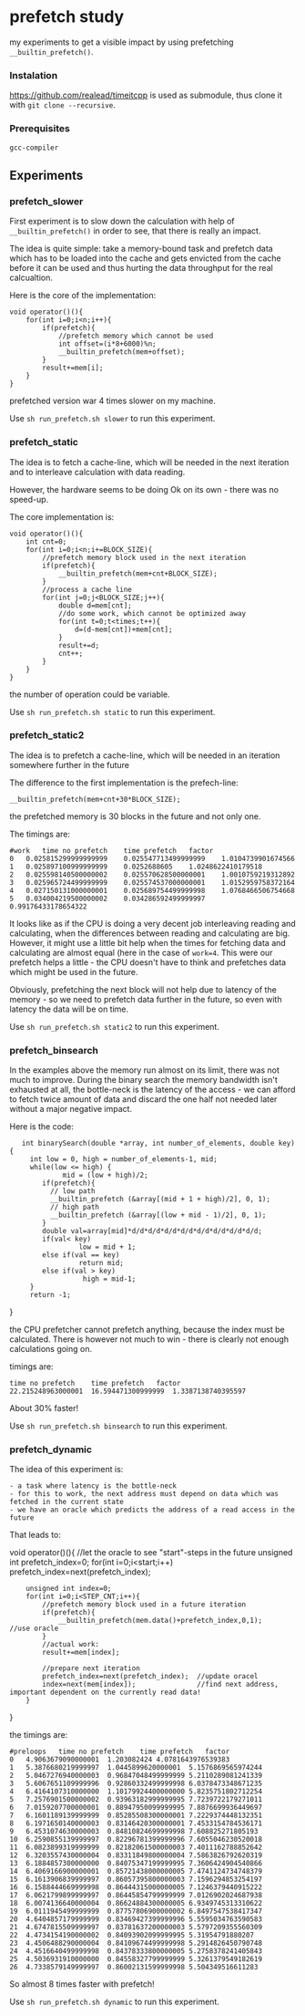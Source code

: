 # prefetch study

my experiments to get a visible impact by using prefetching `__builtin_prefetch()`.


### Instalation

https://github.com/realead/timeitcpp is used as submodule, thus clone it with `git clone --recursive`.


### Prerequisites

    gcc-compiler

## Experiments

### prefetch_slower

First experiment is to slow down the calculation with help of `__builtin_prefetch()` in order to see, that there is really an impact.

The idea is quite simple: take a memory-bound task and prefetch data which has to be loaded into the cache and gets envicted from the cache before it can be used and thus hurting the data throughput for the real calcualtion.

Here is the core of the implementation:

    void operator()(){
        for(int i=0;i<n;i++){
            if(prefetch){
                //prefetch memory which cannot be used
                int offset=(i*8+6000)%n;
                __builtin_prefetch(mem+offset);
            }
            result+=mem[i];
        }
    }

prefetched version war 4 times slower on my machine. 

Use `sh run_prefetch.sh slower` to run this experiment.

### prefetch_static

The idea is to fetch a cache-line, which will be needed in the next iteration and to interleave calculation with data reading.

However, the hardware seems to be doing Ok on its own - there was no speed-up.

The core implementation is:


    void operator()(){
        int cnt=0;
        for(int i=0;i<n;i+=BLOCK_SIZE){
            //prefetch memory block used in the next iteration
            if(prefetch){
                __builtin_prefetch(mem+cnt+BLOCK_SIZE);
            }
            //process a cache line
            for(int j=0;j<BLOCK_SIZE;j++){
                double d=mem[cnt];
                //do some work, which cannot be optimized away
                for(int t=0;t<times;t++){
                    d=(d-mem[cnt])+mem[cnt];
                }
                result+=d;
                cnt++;
            }
        }
    } 

the number of operation could be variable.

Use `sh run_prefetch.sh static` to run this experiment.


### prefetch_static2

The idea is to prefetch a cache-line, which will be needed in an iteration somewhere further in the future



The difference to the first implementation is the prefech-line:


    __builtin_prefetch(mem+cnt+30*BLOCK_SIZE);

the prefetched memory is 30 blocks in the future and not only one.

The timings are:

    #work	time no prefetch	time prefetch	factor
    0	0.025815299999999999	0.025547713499999999	1.0104739901674566
    1	0.025897100999999999	0.0252688605	1.0248622410179518
    2	0.025598140500000002	0.025570628500000001	1.0010759219312892
    3	0.025965724499999999	0.025574537000000001	1.0152959758372164
    4	0.027150131000000001	0.025689754499999998	1.0768466506754668
    5	0.034004219500000002	0.034286592499999997	0.99176433178654322

It looks like as if the CPU is doing a very decent job interleaving reading and calculating, when the differences between reading and calculating are big. However, it might use a little bit help when the times for fetching data and calculating are almost equal (here in the case of `work=4`. This were our prefetch helps a little - the CPU doesn't have to think and prefetches data which might be used in the future.

Obviously, prefetching the next block will not help due to latency of the memory - so we need to prefetch data further in the future, so even with latency the data will be on time.

Use `sh run_prefetch.sh static2` to run this experiment.


### prefetch_binsearch

In the examples above the memory run almost on its limit, there was not much to improve. During the binary search the memory bandwidth isn't exhausted at all, the bottle-neck is the latency of the access - we can afford to fetch twice amount of data and discard the one half not needed later without a major negative impact.

Here is the code:


       int binarySearch(double *array, int number_of_elements, double key) {
         int low = 0, high = number_of_elements-1, mid;
         while(low <= high) {
                 mid = (low + high)/2;
            if(prefetch){
              // low path
              __builtin_prefetch (&array[(mid + 1 + high)/2], 0, 1);
              // high path
              __builtin_prefetch (&array[(low + mid - 1)/2], 0, 1);
            }
            double val=array[mid]*d/d*d/d*d/d*d/d*d/d*d/d*d/d*d/d;
            if(val< key)
                     low = mid + 1; 
            else if(val == key)
                     return mid;
            else if(val > key)
                      high = mid-1;
         }
         return -1;
   }

the CPU prefetcher cannot prefetch anything, because the index must be calculated. There is however not much to win - there is clearly not enough calculations going on.

timings are:

    time no prefetch	time prefetch	factor
    22.215248963000001	16.594471300999999	1.3387138740395597

About 30% faster!

Use `sh run_prefetch.sh binsearch` to run this experiment.

### prefetch_dynamic

The idea of this experiment is: 

    - a task where latency is the bottle-neck
    - for this to work, the next address must depend on data which was fetched in the current state
    - we have an oracle which predicts the address of a read access in the future

That leads to:


   void operator()(){
        //let the oracle to see "start"-steps in the future
        unsigned int prefetch_index=0;
        for(int i=0;i<start;i++)
            prefetch_index=next(prefetch_index);

        unsigned int index=0;
        for(int i=0;i<STEP_CNT;i++){
            //prefetch memory block used in a future iteration
            if(prefetch){
                __builtin_prefetch(mem.data()+prefetch_index,0,1);    //use oracle
            }
            //actual work:
            result+=mem[index];

            //prepare next iteration
            prefetch_index=next(prefetch_index);  //update oracel
            index=next(mem[index]);               //find next address, important dependent on the currently read data!
        }
   }

the timings are:

    #preloops	time no prefetch	time prefetch	factor
    0	4.9063679090000001	1.203082424	4.0781643976539383
    1	5.3876680219999997	1.0445899620000001	5.1576869565974244
    2	5.0467276940000003	0.96847048499999999	5.2110289081241339
    3	5.6067651109999996	0.92860332499999998	6.0378473348671235
    4	6.4164107310000000	1.10179924400000000	5.8235751802712254
    5	7.2576901500000002	0.93963182999999995	7.7239722179271011
    6	7.0159207700000001	0.88947950099999995	7.8876699936449697
    7	6.1601189139999999	0.85285508300000001	7.2229374448132351
    8	6.1971650140000003	0.83146420300000001	7.4533154784536171
    9	6.4531074630000003	0.84810824699999998	7.608825271805193
    10	6.2590855139999997	0.82296781399999996	7.6055046230520018
    11	6.0823899319999999	0.82182061500000003	7.4011162788852642
    12	6.3203557430000004	0.83311849800000004	7.5863826792620319
    13	6.1884857300000000	0.84075347199999995	7.3606424904540866
    14	6.4069166900000001	0.85721438000000005	7.4741124734748379
    15	6.1613906839999997	0.86057395800000003	7.1596294853254197
    16	6.1588444669999998	0.86444315000000005	7.1246379440915222
    17	6.0621799899999997	0.86445854799999999	7.0126902024687938
    18	6.0074136640000004	0.86624884300000005	6.9349745313310622
    19	6.0111945499999999	0.87757806900000002	6.8497547538417347
    20	4.6404857179999999	0.83469427399999996	5.5595034763590583
    21	4.6747815509999997	0.83781637200000003	5.5797209355560309
    22	4.4734154190000002	0.84093902099999995	5.31954791880207
    23	4.4506488290000004	0.84109674499999998	5.2914826450790748
    24	4.4516640499999998	0.84378333800000005	5.2758378241405843
    25	4.5036931910000000	0.84558327799999999	5.3261379549182619
    26	4.7338579149999997	0.86002131599999998	5.504349516611283

So almost 8 times faster with prefetch!

Use `sh run_prefetch.sh dynamic` to run this experiment.
